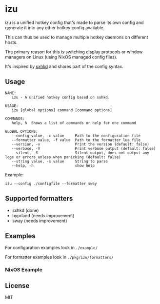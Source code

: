 # izu
izu is a unified hotkey config that's made to parse its own config and generate it into any other hotkey config available.

This can thus be used to manage multiple hotkey daemons on different hosts.

The primary reason for this is switching display protocols or window managers on Linux (using NixOS managed config files).

It's inspired by [sxhkd](https://github.com/baskerville/sxhkd) and shares part of the config syntax.

## Usage

```
NAME:
   izu - A unified hotkey config based on sxhkd.

USAGE:
   izu [global options] command [command options]

COMMANDS:
   help, h  Shows a list of commands or help for one command

GLOBAL OPTIONS:
   --config value, -c value     Path to the configuration file
   --formatter value, -f value  Path to the formatter lua file
   --version, -v                Print the version (default: false)
   --verbose, -V                Print verbose output (default: false)
   --silent, -S                 Silent output, does not output any logs or errors unless when panicking (default: false)
   --string value, -s value     String to parse
   --help, -h                   show help
```

Example:
```
izu --config ./configfile --formatter sway
```
## Supported formatters
 - sxhkd (done)
 - hyprland (needs improvement)
 - sway (needs improvement)

## Examples
For configuration examples look in `./example/`

For formatter examples look in `./pkg/izu/formatters/`

### NixOS Example

## License
MIT
